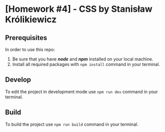 # [Homework #4] - CSS by Stanisław Królikiewicz

## Prerequisites
In order to use this repo:

1. Be sure that you have ***node*** and ***npm*** installed on your local machine.
2. Install all required packages with ```npm install``` command in your terminal.


## Develop
To edit the project in development mode use ```npm run dev``` command in your terminal.

## Build
To build the project use ```npm run build``` command in your terminal.

